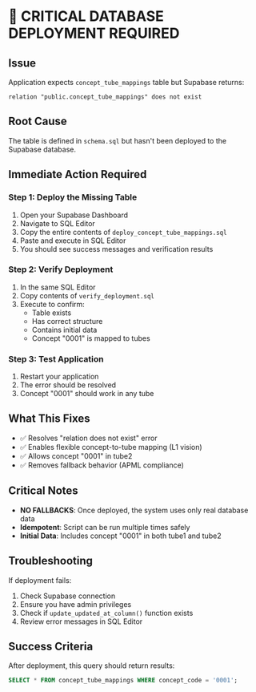 # 🚨 CRITICAL DATABASE DEPLOYMENT REQUIRED

## Issue
Application expects `concept_tube_mappings` table but Supabase returns:
```
relation "public.concept_tube_mappings" does not exist
```

## Root Cause
The table is defined in `schema.sql` but hasn't been deployed to the Supabase database.

## Immediate Action Required

### Step 1: Deploy the Missing Table
1. Open your Supabase Dashboard
2. Navigate to SQL Editor
3. Copy the entire contents of `deploy_concept_tube_mappings.sql`
4. Paste and execute in SQL Editor
5. You should see success messages and verification results

### Step 2: Verify Deployment
1. In the same SQL Editor
2. Copy contents of `verify_deployment.sql`
3. Execute to confirm:
   - Table exists
   - Has correct structure
   - Contains initial data
   - Concept "0001" is mapped to tubes

### Step 3: Test Application
1. Restart your application
2. The error should be resolved
3. Concept "0001" should work in any tube

## What This Fixes
- ✅ Resolves "relation does not exist" error
- ✅ Enables flexible concept-to-tube mapping (L1 vision)
- ✅ Allows concept "0001" in tube2
- ✅ Removes fallback behavior (APML compliance)

## Critical Notes
- **NO FALLBACKS**: Once deployed, the system uses only real database data
- **Idempotent**: Script can be run multiple times safely
- **Initial Data**: Includes concept "0001" in both tube1 and tube2

## Troubleshooting
If deployment fails:
1. Check Supabase connection
2. Ensure you have admin privileges
3. Check if `update_updated_at_column()` function exists
4. Review error messages in SQL Editor

## Success Criteria
After deployment, this query should return results:
```sql
SELECT * FROM concept_tube_mappings WHERE concept_code = '0001';
```